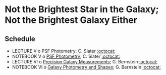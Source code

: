 # Not the Brightest Star in the Galaxy; Not the Brightest Galaxy Either

## Schedule

 * LECTURE V  o  PSF Photometry; C. Slater [:octocat:](https://github.com/ctslater)
 * NOTEBOOK V  o  [PSF Photometry](PSFphotometry.ipynb); C. Slater [:octocat:](https://github.com/ctslater)
 * LECTURE VI  o  [Precision Galaxy Measurements](PrecisionGalaxyMeasurements.pdf); G. Bernstein [:octocat:](https://github.com/gbernstein)
 * NOTEBOOK VI  o  [Galaxy Photometry and Shapes](GalaxyPhotometryAndShapes.ipynb); G. Bernstein [:octocat:](https://github.com/gbernstein)
